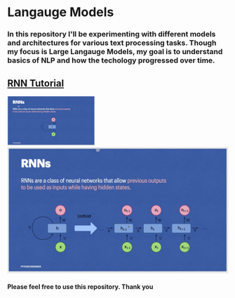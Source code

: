 # Langauge Models
### In this repository I'll be experimenting with different models and architectures for various text processing tasks. Though my focus is Large Langauge Models, my goal is to understand basics of NLP and how the techology progressed over time.

## [RNN Tutorial](https://www.youtube.com/watch?v=WEV61GmmPrk&ab_channel=PatrickLoeber)


<img src="/images/PyTorch RNN 1.jpeg" width=200px/>
<img src="/images/PyTorch RNN 2.jpeg"/>




#### Please feel free to use this repository. Thank you
